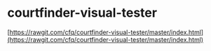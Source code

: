 courtfinder-visual-tester
=========================

[https://rawgit.com/cfq/courtfinder-visual-tester/master/index.html](https://rawgit.com/cfq/courtfinder-visual-tester/master/index.html)
